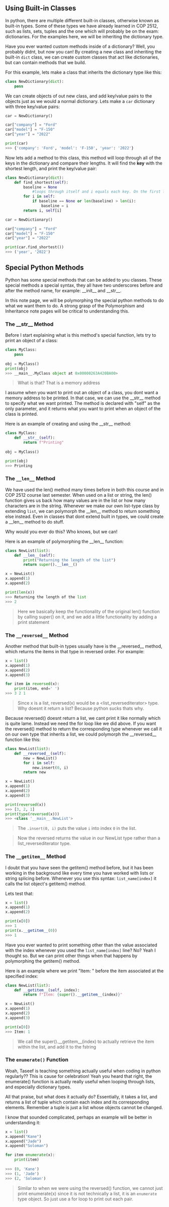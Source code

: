 ## Using Built-in Classes
In python, there are multiple different built-in classes, otherwise known as built-in types. Some of these types we have already learned in COP 2512, such as lists, sets, tuples and the one which will probably be on the exam: dictionaries. For the examples here, we will be inheriting the dictionary type.

Have you ever wanted custom methods inside of a dictionary? Well, you probably didnt, but now you can! By creating a new class and inheriting the built-in `dict` class, we can create custom classes that act like dictionaries, but can contain methods that we build.

For this example, lets make a class that inherits the dictionary type like this:
```python
class NewDictionary(dict):
	pass
```

We can create objects of out new class, and add key/value pairs to the objects just as we would a normal dictionary. Lets make a `car` dictionary with three key/value pairs:
```python
car = NewDictionary()

car["company"] = "Ford"
car["model"] = "F-150"
car["year"] = "2022"

print(car)
>>> {'company': 'Ford', 'model': 'F-150', 'year': '2022'}
```

Now lets add a method to this class, this method will loop through all of the keys in the dictionary and compare their lengths. It will find the **key** with the shortest length, and print the key/value pair:
```python
class NewDictionary(dict):
	def find_shortest(self):
		baseline = None 
			#loops through itself and i equals each key. On the first loop I would equal the zeroth key and so on
		for i in self: 
			if baseline == None or len(baseline) > len(i):
				baseline = i
		return i, self[i]

car = NewDictionary()

car["company"] = "Ford"
car["model"] = "F-150"
car["year"] = "2022"

print(car.find_shortest())
>>> ('year', '2022')
```

## Special Python Methods
Python has some special methods that can be added to you classes. These special methods a special syntax, they all have two underscores before and after the method name, for example: \_\_init\_\_  and \_\_str\_\_. 

In this note page, we will be polymorphing the special python methods to do what we want them to do. A strong grasp of the Polymorphism and Inheritance note pages will be critical to understanding this.
### The \_\_str\_\_ Method
Before I start explaining what is this method's special function, lets try to print an object of a class:
```python
class MyClass:
	pass
	
obj = MyClass()
print(obj)
>>> __main__.MyClass object at 0x00000263A420BA00>
```
> What is that?
> That is a memory address

I assume when you want to print out an object of a class, you dont want a memory address to be printed. In that case, we can use the 
\_\_str\_\_ method to specify what we want printed. The method is declared with "self" as the only parameter, and it returns what you want to print when an object of the class is printed.

Here is an example of creating and using the \_\_str\_\_ method:
```python
class MyClass:
	def __str__(self):
		return f"Printing"
	
obj = MyClass()

print(obj)
>>> Printing
```

### The `__len__` Method
We have used the len() method many times before in both this course and in COP 2512 course last semester. When used on a list or string, the len() function gives us back how many values are in the list or how many characters are in the string. Whenever we make our own list-type class by extending `list`, we can polymorph the \_\_len\_\_ method to return something else instead. Even in classes that dont extend built in types, we could create a \_\_len\_\_ method to do stuff.

Why would you ever do this? Who knows, but we can!

Here is an example of polymorphing the \_\_len\_\_ function:
```python
class NewList(list):
	def __len__(self):
		print("Returning the length of the list")
		return super().__len__()

x = NewList()
x.append(1)
x.append(2)

print(len(x))
>>> Returning the length of the list
>>> 2
```
> Here we basically keep the functionality of the original len() function by calling super() on it, and we add a little functionality by adding a print statement

### The `__reversed__` Method
Another method that built-in types usually have is the \_\_reversed\_\_ method, which returns the items in that type in reversed order. For example:
```python
x = list()
x.append(1)
x.append(2)
x.append(3)

for item in reversed(x):
    print(item, end=' ')
>>> 3 2 1 
```
> Since x is a list, reversed(x) would be a <list_reversediterator> type. Why doesnt it return a list?
> Because python sucks thats why.

Because reversed() doesnt return a list, we cant print it like normally which is quite lame. Instead we need the for loop like we did above. If you want the reversed() method to return the corresponding type whenever we call it on our own type that inherits a list, we could polymorph the \_\_reversed\_\_ function like this:
```python
class NewList(list):
	def __reversed__(self):
		new = NewList() 
		for i in self:
			new.insert(0, i)
		return new

x = NewList()
x.append(1)
x.append(2)
x.append(3)

print(reversed(x))
>>> [3, 2, 1] 
print(type(reversed(x)))
>>> <class '__main__.NewList'>
```
> The `.insert(0, i)` puts the value `i` into index `0` in the list.

> Now the reversed returns the value in our NewList type rather than a list_reversediterator type.

### The `__getitem__` Method
I doubt that you have seen the getitem() method before, but it has been working in the background like every time you have worked with lists or string splicing before. Whenever you use this syntax: `list_name[index]` it calls the list object's getitem() method. 

Lets test that:
```python
x = list()
x.append(1)
x.append(2)

print(x[0])
>>> 1
print(x.__getitem__(0))
>>> 1
```

Have you ever wanted to print something other than the value associated with the index whenever you used the `list_name[index]` line? No? Yeah I thought so. But we can print other things when that happens by polymorphing the getitem() method.

Here is an example where we print "Item: " before the item associated at the specified index:
```python
class NewList(list):
    def __getitem__(self, index):
        return f"Item: {super().__getitem__(index)}" 

x = NewList()
x.append(1)
x.append(2)
x.append(3)

print(x[0])
>>> Item: 1
```
> We call the super().\_\_getitem\_\_(index) to actually retrieve the item within the list, and add it to the fstring

### The `enumerate()` Function
Woah, Taseef is teaching something actually useful when coding in python regularly?? This is cause for celebration! Yeah you heard that right, the enumerate() function is actually really useful when looping through lists, and especially dictionary types.

All that praise, but what does it actually do? Essentially, it takes a list, and returns a list of tuple which contain each index and its corresponding elements. Remember a tuple is just a list whose objects cannot be changed.

I know that sounded complicated, perhaps an example will be better in understanding it:
```python
x = list()
x.append("Kane")
x.append("Jade")
x.append("Soloman")

for item enumerate(x):
	print(item)
	
>>> (0, 'Kane')
>>> (1, 'Jade')
>>> (2, 'Soloman')
```
> Similar to when we were using the reversed() function, we cannot just print enumerate(x) since it is not technically a list, it is an `enumerate` type object. So just use a for loop to print out each pair.

